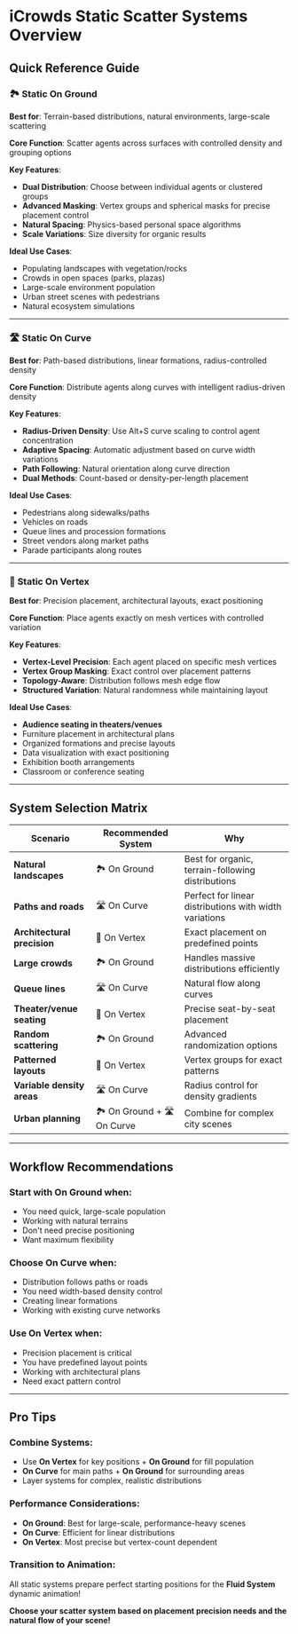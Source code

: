 # iCrowds Static Scatter Systems Overview

## Quick Reference Guide

### 🏞️ **Static On Ground**
**Best for**: Terrain-based distributions, natural environments, large-scale scattering

**Core Function**: Scatter agents across surfaces with controlled density and grouping options

**Key Features**:
- **Dual Distribution**: Choose between individual agents or clustered groups
- **Advanced Masking**: Vertex groups and spherical masks for precise placement control
- **Natural Spacing**: Physics-based personal space algorithms
- **Scale Variations**: Size diversity for organic results

**Ideal Use Cases**:
- Populating landscapes with vegetation/rocks
- Crowds in open spaces (parks, plazas)
- Large-scale environment population
- Urban street scenes with pedestrians
- Natural ecosystem simulations

---

### 🛣️ **Static On Curve** 
**Best for**: Path-based distributions, linear formations, radius-controlled density

**Core Function**: Distribute agents along curves with intelligent radius-driven density

**Key Features**:
- **Radius-Driven Density**: Use Alt+S curve scaling to control agent concentration
- **Adaptive Spacing**: Automatic adjustment based on curve width variations
- **Path Following**: Natural orientation along curve direction
- **Dual Methods**: Count-based or density-per-length placement

**Ideal Use Cases**:
- Pedestrians along sidewalks/paths
- Vehicles on roads
- Queue lines and procession formations
- Street vendors along market paths
- Parade participants along routes

---

### 📍 **Static On Vertex**
**Best for**: Precision placement, architectural layouts, exact positioning

**Core Function**: Place agents exactly on mesh vertices with controlled variation

**Key Features**:
- **Vertex-Level Precision**: Each agent placed on specific mesh vertices
- **Vertex Group Masking**: Exact control over placement patterns
- **Topology-Aware**: Distribution follows mesh edge flow
- **Structured Variation**: Natural randomness while maintaining layout

**Ideal Use Cases**:
- **Audience seating in theaters/venues**
- Furniture placement in architectural plans
- Organized formations and precise layouts
- Data visualization with exact positioning
- Exhibition booth arrangements
- Classroom or conference seating

---

## System Selection Matrix

| Scenario | Recommended System | Why |
|----------|-------------------|-----|
| **Natural landscapes** | 🏞️ On Ground | Best for organic, terrain-following distributions |
| **Paths and roads** | 🛣️ On Curve | Perfect for linear distributions with width variations |
| **Architectural precision** | 📍 On Vertex | Exact placement on predefined points |
| **Large crowds** | 🏞️ On Ground | Handles massive distributions efficiently |
| **Queue lines** | 🛣️ On Curve | Natural flow along curves |
| **Theater/venue seating** | 📍 On Vertex | Precise seat-by-seat placement |
| **Random scattering** | 🏞️ On Ground | Advanced randomization options |
| **Patterned layouts** | 📍 On Vertex | Vertex groups for exact patterns |
| **Variable density areas** | 🛣️ On Curve | Radius control for density gradients |
| **Urban planning** | 🏞️ On Ground + 🛣️ On Curve | Combine for complex city scenes |

---

## Workflow Recommendations

### **Start with On Ground when**:
- You need quick, large-scale population
- Working with natural terrains
- Don't need precise positioning
- Want maximum flexibility

### **Choose On Curve when**:
- Distribution follows paths or roads
- You need width-based density control
- Creating linear formations
- Working with existing curve networks

### **Use On Vertex when**:
- Precision placement is critical
- You have predefined layout points
- Working with architectural plans
- Need exact pattern control

---

## Pro Tips

### **Combine Systems**:
- Use **On Vertex** for key positions + **On Ground** for fill population
- **On Curve** for main paths + **On Ground** for surrounding areas
- Layer systems for complex, realistic distributions

### **Performance Considerations**:
- **On Ground**: Best for large-scale, performance-heavy scenes
- **On Curve**: Efficient for linear distributions
- **On Vertex**: Most precise but vertex-count dependent

### **Transition to Animation**:
All static systems prepare perfect starting positions for the **Fluid System** dynamic animation!

**Choose your scatter system based on placement precision needs and the natural flow of your scene!**